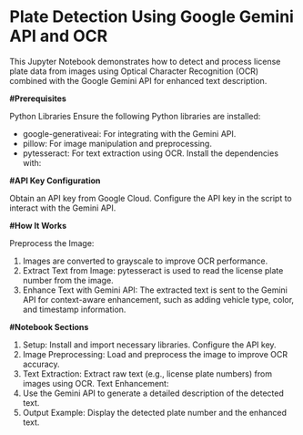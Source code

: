 # Plate Detection Using Google Gemini API and OCR
This Jupyter Notebook demonstrates how to detect and process license plate data from images using Optical Character Recognition (OCR) combined with the Google Gemini API for enhanced text description.

**#Prerequisites**

Python Libraries
Ensure the following Python libraries are installed:
- google-generativeai: For integrating with the Gemini API.
- pillow: For image manipulation and preprocessing.
- pytesseract: For text extraction using OCR.
Install the dependencies with:

**#API Key Configuration**

Obtain an API key from Google Cloud.
Configure the API key in the script to interact with the Gemini API.

**#How It Works**

Preprocess the Image:
1. Images are converted to grayscale to improve OCR performance.
2. Extract Text from Image:
pytesseract is used to read the license plate number from the image.
3. Enhance Text with Gemini API:
The extracted text is sent to the Gemini API for context-aware enhancement, such as adding vehicle type, color, and timestamp information.


**#Notebook Sections**
1. Setup:
Install and import necessary libraries.
Configure the API key.
2. Image Preprocessing:
Load and preprocess the image to improve OCR accuracy.
3. Text Extraction:
Extract raw text (e.g., license plate numbers) from images using OCR.
Text Enhancement:
4. Use the Gemini API to generate a detailed description of the detected text.
5. Output Example:
Display the detected plate number and the enhanced text.

